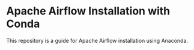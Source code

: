 # Apache Airflow Installation with Conda

This repository is a guide for Apache Airflow installation using Anaconda.



